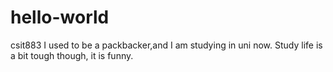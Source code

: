 # hello-world
csit883
I used to be a packbacker,and I am studying in uni now.
Study life is a bit tough though, it is funny. 
